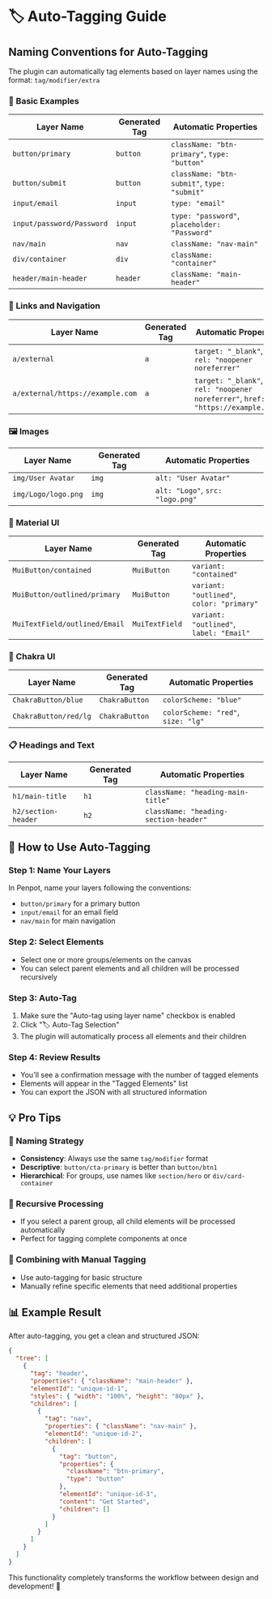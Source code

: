 # 🏷️ Auto-Tagging Guide

## Naming Conventions for Auto-Tagging

The plugin can automatically tag elements based on layer names using the format: `tag/modifier/extra`

### 📝 Basic Examples

| Layer Name | Generated Tag | Automatic Properties |
|------------|---------------|---------------------|
| `button/primary` | `button` | `className: "btn-primary"`, `type: "button"` |
| `button/submit` | `button` | `className: "btn-submit"`, `type: "submit"` |
| `input/email` | `input` | `type: "email"` |
| `input/password/Password` | `input` | `type: "password"`, `placeholder: "Password"` |
| `nav/main` | `nav` | `className: "nav-main"` |
| `div/container` | `div` | `className: "container"` |
| `header/main-header` | `header` | `className: "main-header"` |

### 🔗 Links and Navigation

| Layer Name | Generated Tag | Automatic Properties |
|------------|---------------|---------------------|
| `a/external` | `a` | `target: "_blank"`, `rel: "noopener noreferrer"` |
| `a/external/https://example.com` | `a` | `target: "_blank"`, `rel: "noopener noreferrer"`, `href: "https://example.com"` |

### 🖼️ Images

| Layer Name | Generated Tag | Automatic Properties |
|------------|---------------|---------------------|
| `img/User Avatar` | `img` | `alt: "User Avatar"` |
| `img/Logo/logo.png` | `img` | `alt: "Logo"`, `src: "logo.png"` |

### 🎨 Material UI

| Layer Name | Generated Tag | Automatic Properties |
|------------|---------------|---------------------|
| `MuiButton/contained` | `MuiButton` | `variant: "contained"` |
| `MuiButton/outlined/primary` | `MuiButton` | `variant: "outlined"`, `color: "primary"` |
| `MuiTextField/outlined/Email` | `MuiTextField` | `variant: "outlined"`, `label: "Email"` |

### 🌈 Chakra UI

| Layer Name | Generated Tag | Automatic Properties |
|------------|---------------|---------------------|
| `ChakraButton/blue` | `ChakraButton` | `colorScheme: "blue"` |
| `ChakraButton/red/lg` | `ChakraButton` | `colorScheme: "red"`, `size: "lg"` |

### 📋 Headings and Text

| Layer Name | Generated Tag | Automatic Properties |
|------------|---------------|---------------------|
| `h1/main-title` | `h1` | `className: "heading-main-title"` |
| `h2/section-header` | `h2` | `className: "heading-section-header"` |

## 🚀 How to Use Auto-Tagging

### Step 1: Name Your Layers
In Penpot, name your layers following the conventions:
- `button/primary` for a primary button
- `input/email` for an email field
- `nav/main` for main navigation

### Step 2: Select Elements
- Select one or more groups/elements on the canvas
- You can select parent elements and all children will be processed recursively

### Step 3: Auto-Tag
1. Make sure the "Auto-tag using layer name" checkbox is enabled
2. Click "🏷️ Auto-Tag Selection"
3. The plugin will automatically process all elements and their children

### Step 4: Review Results
- You'll see a confirmation message with the number of tagged elements
- Elements will appear in the "Tagged Elements" list
- You can export the JSON with all structured information

## 💡 Pro Tips

### 🎯 Naming Strategy
- **Consistency**: Always use the same `tag/modifier` format
- **Descriptive**: `button/cta-primary` is better than `button/btn1`
- **Hierarchical**: For groups, use names like `section/hero` or `div/card-container`

### 🔄 Recursive Processing
- If you select a parent group, all child elements will be processed automatically
- Perfect for tagging complete components at once

### 🎨 Combining with Manual Tagging
- Use auto-tagging for basic structure
- Manually refine specific elements that need additional properties

## 📊 Example Result

After auto-tagging, you get a clean and structured JSON:

```json
{
  "tree": [
    {
      "tag": "header",
      "properties": { "className": "main-header" },
      "elementId": "unique-id-1",
      "styles": { "width": "100%", "height": "80px" },
      "children": [
        {
          "tag": "nav",
          "properties": { "className": "nav-main" },
          "elementId": "unique-id-2",
          "children": [
            {
              "tag": "button",
              "properties": { 
                "className": "btn-primary",
                "type": "button"
              },
              "elementId": "unique-id-3",
              "content": "Get Started",
              "children": []
            }
          ]
        }
      ]
    }
  ]
}
```

This functionality completely transforms the workflow between design and development! 🎉